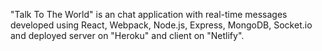 "Talk To The World" is an chat application with real-time messages developed using React, Webpack, Node.js, Express, MongoDB, Socket.io and deployed server on "Heroku" and client on "Netlify".
